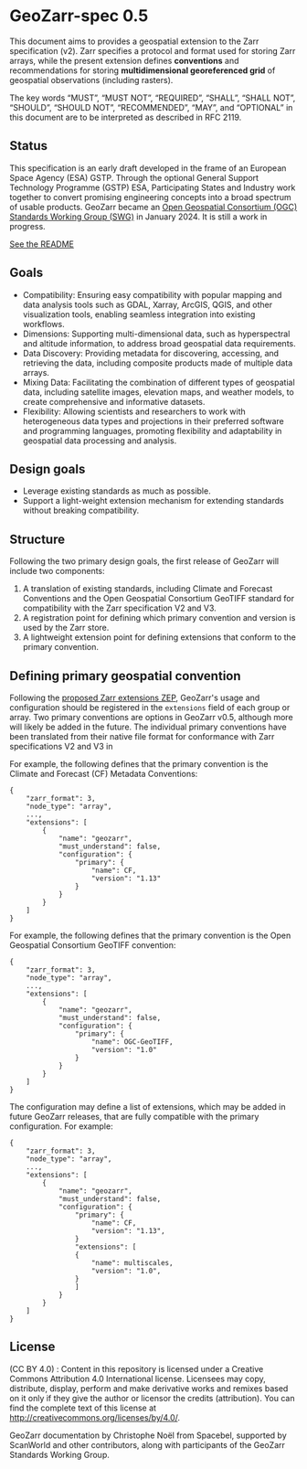 # GeoZarr-spec 0.5

This document aims to provides a geospatial extension to the Zarr specification (v2). Zarr specifies a protocol and format used for storing Zarr arrays, while the present extension defines **conventions** and recommendations for storing **multidimensional georeferenced grid** of geospatial observations (including rasters). 

The key words “MUST”, “MUST NOT”, “REQUIRED”, “SHALL”, “SHALL NOT”, “SHOULD”, “SHOULD NOT”, “RECOMMENDED”, “MAY”, and “OPTIONAL” in this document are to be interpreted as described in RFC 2119.

## Status

This specification is an early draft developed in the frame of an European Space Agency (ESA) GSTP. Through the optional General Support Technology Programme (GSTP) ESA, Participating States and Industry work together to convert promising engineering concepts into a broad spectrum of usable products. GeoZarr became an [Open Geospatial Consortium (OGC) Standards Working Group (SWG)](https://www.ogc.org/announcement/ogc-forms-new-geozarr-standards-working-group-to-establish-a-zarr-encoding-for-geospatial-data/) in January 2024. It is still a work in progress.

[See the README](README.md#changelog)

## Goals

- Compatibility: Ensuring easy compatibility with popular mapping and data analysis tools such as GDAL, Xarray, ArcGIS, QGIS, and other visualization tools, enabling seamless integration into existing workflows.
- Dimensions: Supporting multi-dimensional data, such as hyperspectral and altitude information, to address broad geospatial data requirements.
- Data Discovery: Providing metadata for discovering, accessing, and retrieving the data, including composite products made of multiple data arrays.
- Mixing Data: Facilitating the combination of different types of geospatial data, including satellite images, elevation maps, and weather models, to create comprehensive and informative datasets.
- Flexibility: Allowing scientists and researchers to work with heterogeneous data types and projections in their preferred software and programming languages, promoting flexibility and adaptability in geospatial data processing and analysis.

## Design goals
- Leverage existing standards as much as possible.
- Support a light-weight extension mechanism for extending standards without breaking compatibility.

## Structure

Following the two primary design goals, the first release of GeoZarr will include two components:

1. A translation of existing standards, including Climate and Forecast Conventions and the Open Geospatial Consortium GeoTIFF standard for compatibility with the Zarr specification V2 and V3.
2. A registration point for defining which primary convention and version is used by the Zarr store.
3. A lightweight extension point for defining extensions that conform to the primary convention.

## Defining primary geospatial convention

Following the [proposed Zarr extensions ZEP](https://zeps--67.org.readthedocs.build/en/67/draft/ZEP0010.html), GeoZarr's usage and configuration should be registered in the `extensions` field of each group or array. Two primary conventions are options in GeoZarr v0.5, although more will likely be added in the future. The individual primary conventions have been translated from their native file format for conformance with Zarr specifications V2 and V3 in 

For example, the following defines that the primary convention is the Climate and Forecast (CF) Metadata Conventions:
```
{
    "zarr_format": 3,
    "node_type": "array",
    ...,
    "extensions": [
        {
            "name": "geozarr",
            "must_understand": false,
            "configuration": {
                "primary": {
                    "name": CF,
                    "version": "1.13"
                }
            }
        }
    ]
}
```

For example, the following defines that the primary convention is the Open Geospatial Consortium GeoTIFF convention:
```
{
    "zarr_format": 3,
    "node_type": "array",
    ...,
    "extensions": [
        {
            "name": "geozarr",
            "must_understand": false,
            "configuration": {
                "primary": {
                    "name": OGC-GeoTIFF,
                    "version": "1.0"
                }
            }
        }
    ]
}
```

The configuration may define a list of extensions, which may be added in future GeoZarr releases, that are fully compatible with the primary configuration. For example:

```
{
    "zarr_format": 3,
    "node_type": "array",
    ...,
    "extensions": [
        {
            "name": "geozarr",
            "must_understand": false,
            "configuration": {
                "primary": {
                    "name": CF,
                    "version": "1.13",
                }
                "extensions": [
                {
                    "name": multiscales,
                    "version": "1.0",
                }
                ]
            }
        }
    ]
}
```

## License

(CC BY 4.0) : Content in this repository is licensed under a Creative Commons Attribution 4.0 International  license. Licensees may copy, distribute, display, perform and make derivative works and remixes based on it only if they give the author or licensor the credits (attribution). You can find the complete text of this license at http://creativecommons.org/licenses/by/4.0/.

GeoZarr documentation by Christophe Noël from Spacebel, supported by ScanWorld and other contributors, along with participants of the GeoZarr Standards Working Group.
